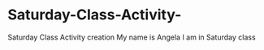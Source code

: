 # Saturday-Class-Activity-
Saturday Class Activity creation
My name is Angela
I am in Saturday class 